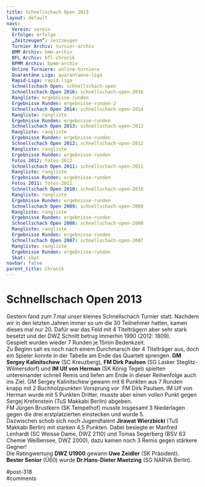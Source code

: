 ```yaml
---
title: Schnellschach Open 2013 
layout: default
navs:
  Verein: verein
  Erfolge: erfolge
  „Zeitzeugen“: zeitzeugen
  Turnier Archiv: turnier-archiv
  BMM Archiv: bmm-archiv
  BFL Archiv: bfl-chronik
  BPMM Archiv: bpmm-archiv
  Online Turniere: online-turniere
  Quarantäne Liga: quarantaene-liga
  Rapid-Liga: rapid-liga
  Schnellschach Open: schnellschach-open
  Schnellschach Open 2016: schnellschach-open-2016
  Rangliste: ergebnisse-runden
  Ergebnisse Runden: ergebnisse-runden-2
  Schnellschach Open 2014: schnellschach-open-2014
  Rangliste: rangliste
  Ergebnisse Runden: ergebnisse-runden
  Schnellschach Open 2013: schnellschach-open-2013
  Rangliste: rangliste
  Ergebnisse Runden: ergebnisse-runden
  Schnellschach Open 2012: schnellschach-open-2012
  Rangliste: rangliste
  Ergebnisse Runden: ergebnisse-runden
  Fotos 2012: fotos-2012
  Schnellschach Open 2011: schnellschach-open-2011
  Rangliste: rangliste
  Ergebnisse Runden: ergebnisse-runden
  Fotos 2011: fotos-2011
  Schnellschach Open 2010: schnellschach-open-2010
  Rangliste: rangliste
  Ergebnisse Runden: ergebnisse-runden
  Schnellschach Open 2009: schnellschach-open-2009
  Rangliste: rangliste
  Ergebnisse Runden: ergebnisse-runden
  Schnellschach Open 2008: schnellschach-open-2008
  Rangliste: rangliste
  Ergebnisse Runden: ergebnisse-runden
  Schnellschach Open 2007: schnellschach-open-2007
  Rangliste: rangliste
  Ergebnisse Runden: ergebnisse-runden
  Skat: skat
navbar: false
parent_title: Chronik
---
```

<div class="post-318 page type-page status-publish hentry" id="post-318">
<h1 class="entry-title">Schnellschach Open 2013</h1>
<div class="entry-content">
<p>Gestern fand zum 7.mal unser kleines Schnellschach Turnier statt. Nachdem wir in den letzten Jahren immer so um die 30 Teilnehmer hatten, kamen dieses mal nur 20. Dafür war das Feld mit 4 Titelträgern aber sehr stark besetzt und der DWZ Schnitt betrug immerhin 1990 (2012: 1809).<br/>
Gespielt wurden wieder 7 Runden je 15min Bedenkzeit.<br/>
Zu Beginn sah es noch nach einem Durchmarsch der 4 Titelträger aus, doch ein Spieler konnte in der Tabelle am Ende das Quartett sprengen. <b class="contentbold">GM Sergey Kalinitschew</b> (SC Kreuzberg), <b class="contentbold">FM Dirk Paulsen</b> (SG Lasker Steglitz-Wilmersdorf) und <b class="contentbold">IM Ulf von Herman</b> (SK König Tegel) spielten untereinander schnell Remis und liefen am Ende in dieser Reihenfolge auch ins Ziel. GM Sergey Kalinitschew gewann mit 6 Punkten aus 7 Runden knapp mit 2 Buchholzpunkten Vorsprung vor  FM Dirk Paulsen. IM Ulf von Herman wurde mit 5 Punkten Dritter, musste aber einen vollen Punkt gegen Sergej Krefenstein (TuS Makkabi Berlin) abgeben.<br/>
FM Jürgen Brustkern (SK Tempelhof) musste insgesamt 3 Niederlagen gegen die drei erstplatzierten einstecken und wurde 5.<br/>
Dazwischen schob sich noch Jugendtalent <b class="contentbold">Jirawat Wierzbicki</b> (TuS Makkabi Berlin) mit starken 4,5 Punkten. Dabei besiegte er Manfred Lenhardt (SC Weisse Dame, DWZ 2110) und Tomas Segerberg (BSV 63 Chemie Weißensee, DWZ 2000), dazu kamen noch 3 Remis gegen stärkere Gegner!<br/>
Die Ratingwertung <strong>DWZ U1900</strong> gewann <strong>Uwe Zeidler</strong> (SK Präsident).<br/>
<strong>Bester Senior</strong> (Ü60) wurde <strong>Dr.Hans-Dieter Maetzing</strong> (SG NARVA Berlin).</p>
</div><!-- .entry-content -->
</div> #post-318 
<div id="comments">
</div> #comments 
